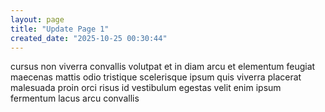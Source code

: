```yaml
---
layout: page
title: "Update Page 1"
created_date: "2025-10-25 00:30:44"
---
```


cursus non viverra convallis volutpat et in diam arcu et elementum feugiat maecenas mattis odio tristique scelerisque ipsum quis viverra placerat malesuada proin orci risus id vestibulum egestas velit enim ipsum fermentum lacus arcu convallis 
